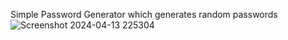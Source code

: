 Simple Password Generator which generates random passwords 
![Screenshot 2024-04-13 225304](https://github.com/rishikgoud/Password-generator/assets/160753840/b6bbff3b-949f-4cbc-beb5-1c07e3846058)
